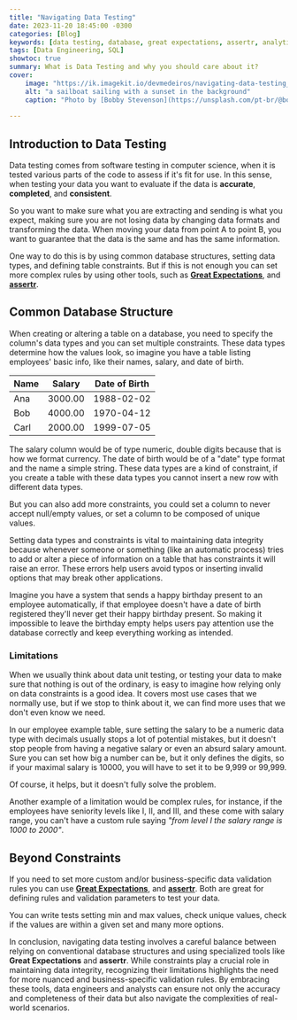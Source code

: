 ```yaml
---
title: "Navigating Data Testing"
date: 2023-11-20 18:45:00 -0300
categories: [Blog]
keywords: [data testing, database, great expectations, assertr, analytics engineer, data engineering, SQL]
tags: [Data Engineering, SQL]
showtoc: true
summary: What is Data Testing and why you should care about it?
cover:
    image: "https://ik.imagekit.io/devmedeiros/navigating-data-testing_Ka1fdcGdv.webp?tr=w-700"
    alt: "a sailboat sailing with a sunset in the background"
    caption: "Photo by [Bobby Stevenson](https://unsplash.com/pt-br/@bobbystevenson?utm_content=creditCopyText&utm_medium=referral&utm_source=unsplash) on [Unsplash](https://unsplash.com/pt-br/fotografias/veleiro-branco-no-mar-durante-o-por-do-sol-3AEJ6imbQTo?utm_content=creditCopyText&utm_medium=referral&utm_source=unsplash)"
  
---
```


## Introduction to Data Testing

Data testing comes from software testing in computer science, when it is tested various parts of the code to assess if it's fit for use. In this sense, when testing your data you want to evaluate if the data is **accurate**, **completed**, and **consistent**.

So you want to make sure what you are extracting and sending is what you expect, making sure you are not losing data by changing data formats and transforming the data. When moving your data from point A to point B, you want to guarantee that the data is the same and has the same information.

One way to do this is by using common database structures, setting data types, and defining table constraints. But if this is not enough you can set more complex rules by using other tools, such as [**Great Expectations**](https://greatexpectations.io/), and [**assertr**](https://docs.ropensci.org/assertr/).

## Common Database Structure

When creating or altering a table on a database, you need to specify the column's data types and you can set multiple constraints. These data types determine how the values look, so imagine you have a table listing employees' basic info, like their names, salary, and date of birth.

| Name | Salary    | Date of Birth |
|------|-----------|---------------|
| Ana  | 3000.00   | 1988-02-02    |
| Bob  | 4000.00   | 1970-04-12    |
| Carl | 2000.00   | 1999-07-05    |

The salary column would be of type numeric, double digits because that is how we format currency. The date of birth would be of a "date" type format and the name a simple string. These data types are a kind of constraint, if you create a table with these data types you cannot insert a new row with different data types.

But you can also add more constraints, you could set a column to never accept null/empty values, or set a column to be composed of unique values.

Setting data types and constraints is vital to maintaining data integrity because whenever someone or something (like an automatic process) tries to add or alter a piece of information on a table that has constraints it will raise an error. These errors help users avoid typos or inserting invalid options that may break other applications.

Imagine you have a system that sends a happy birthday present to an employee automatically, if that employee doesn't have a date of birth registered they'll never get their happy birthday present. So making it impossible to leave the birthday empty helps users pay attention use the database correctly and keep everything working as intended.

### Limitations

When we usually think about data unit testing, or testing your data to make sure that nothing is out of the ordinary, is easy to imagine how relying only on data constraints is a good idea. It covers most use cases that we normally use, but if we stop to think about it, we can find more uses that we don't even know we need.

In our employee example table, sure setting the salary to be a numeric data type with decimals usually stops a lot of potential mistakes, but it doesn't stop people from having a negative salary or even an absurd salary amount. Sure you can set how big a number can be, but it only defines the digits, so if your maximal salary is 10000, you will have to set it to be 9,999 or 99,999.

Of course, it helps, but it doesn't fully solve the problem.

Another example of a limitation would be complex rules, for instance, if the employees have seniority levels like I, II, and III, and these come with salary range, you can't have a custom rule saying _"from level I the salary range is 1000 to 2000"_.

## Beyond Constraints

If you need to set more custom and/or business-specific data validation rules you can use [**Great Expectations**](https://greatexpectations.io/), and [**assertr**](https://docs.ropensci.org/assertr/). Both are great for defining rules and validation parameters to test your data.

You can write tests setting min and max values, check unique values, check if the values are within a given set and many more options.

In conclusion, navigating data testing involves a careful balance between relying on conventional database structures and using specialized tools like **Great Expectations** and **assertr**. While constraints play a crucial role in maintaining data integrity, recognizing their limitations highlights the need for more nuanced and business-specific validation rules. By embracing these tools, data engineers and analysts can ensure not only the accuracy and completeness of their data but also navigate the complexities of real-world scenarios.